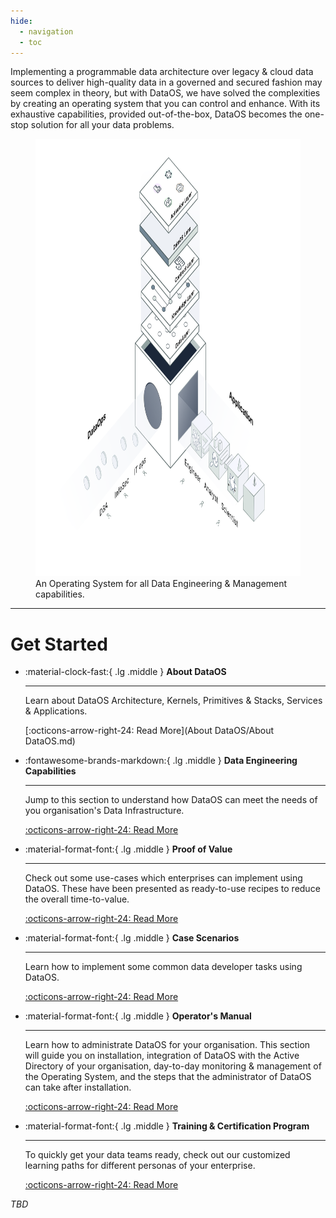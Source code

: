 ```yaml
---
hide:
  - navigation
  - toc
---
```


Implementing a programmable data architecture over legacy & cloud data sources to deliver high-quality data in a governed and secured fashion may seem complex in theory, but with DataOS, we have solved the complexities by creating an operating system that you can control and enhance. With its exhaustive capabilities, provided out-of-the-box, DataOS becomes the one-stop solution for all your data problems.

<figure>
    <img src="./assets/hero-image.png"
         alt="Hero Image, original size: height 1770px width 2179px"
         width="900"
         height="700">
    <figcaption>An Operating System for all Data Engineering & Management capabilities.</figcaption>
</figure>

---
# Get Started

<div class="grid cards" markdown>

-   :material-clock-fast:{ .lg .middle } __About DataOS__

    ---

    Learn about DataOS Architecture, Kernels, Primitives & Stacks, Services & Applications.

    [:octicons-arrow-right-24: Read More](About DataOS/About DataOS.md)


-   :fontawesome-brands-markdown:{ .lg .middle } __Data Engineering Capabilities__

    ---

    Jump to this section to understand how DataOS can meet the needs of you organisation's Data Infrastructure.

    [:octicons-arrow-right-24: Read More](#)


-   :material-format-font:{ .lg .middle } __Proof of Value__

    ---

    Check out some use-cases which enterprises can implement using DataOS. These have been presented as ready-to-use recipes to reduce the overall time-to-value.

    [:octicons-arrow-right-24: Read More](#)


-   :material-format-font:{ .lg .middle } __Case Scenarios__

    ---

    Learn how to implement some common data developer tasks using DataOS.

    [:octicons-arrow-right-24: Read More](#)


-   :material-format-font:{ .lg .middle } __Operator's Manual__

    ---

    Learn how to administrate DataOS for your organisation. This section will guide you on installation, integration of DataOS with the Active Directory of your organisation, day-to-day monitoring & management of the Operating System, and the steps that the administrator of DataOS can take after installation.

    [:octicons-arrow-right-24: Read More](#)


-   :material-format-font:{ .lg .middle } __Training & Certification Program__

    ---

    To quickly get your data teams ready, check out our customized learning paths for different personas of your enterprise.

    [:octicons-arrow-right-24: Read More](#)

</div>

_TBD_  
